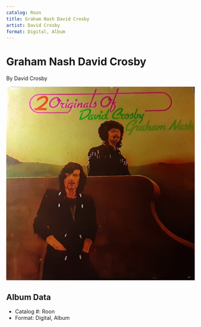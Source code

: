 ```yaml
---
catalog: Roon
title: Graham Nash David Crosby
artist: David Crosby
format: Digital, Album
---
```


# Graham Nash David Crosby

By David Crosby

![](../../assets/albumcovers/David_Crosby-Graham_Nash_David_Crosby.png)

## Album Data

- Catalog #: Roon
- Format: Digital, Album

